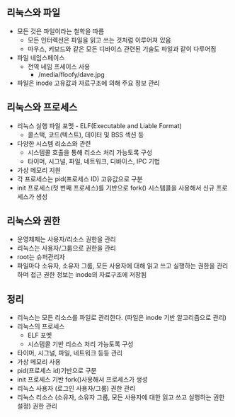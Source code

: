 ## 리눅스와 파일
- 모든 것은 파일이라는 철학을 따름
  + 모든 인터렉션은 파일을 읽고 쓰는 것처럼 이루어져 있음
  + 마우스, 키보드와 같은 모든 디바이스 관련된 기술도 파일과 같이 다루어짐
- 파일 네임스페이스
  + 전역 네임 프세이스 사용
     - /media/floofy/dave.jpg
- 파일은 inode 고유값과 자료구조에 의해 주요 정보 관리

## 리눅스와 프로세스
- 리눅스 실행 파일 포멧 - ELF(Executable and Liable Format)
  + 콜스택, 코드(텍스트), 데이터 및 BSS 섹션 등
- 다양한 시스템 리소스와 관련
  + 시스템콜 호출을 통해 리소스 처리 가능토록 구성
   - 타이머, 시그널, 파일, 네트워크, 디바이스, IPC 기법
- 가상 메모리 지원
- 각 프로세스는 pid(프로세스 ID) 고유값으로 구분
- init 프로세스(첫 번째 프로세스)를 기반으로 fork() 시스템콜을 사용해서 신규 프로세스가 생성

## 리눅스와 권한
- 운영체제는 사용자/리소스 권한을 관리
- 리눅스는 사용자/그룹으로 권한을 관리
- root는 슈퍼관리자
- 파일마다 소유자, 소유자 그룹, 모든 사용자에 대해 읽고 쓰고 실행하는 권한을 관리하며 접근 권한 정보는 inode의 자료구조에 저장됨

## 정리
- 리눅스는 모든 리소스를 파일로 관리한다. (파일은 inode 기반 알고리즘으로 관리)
- 리눅스의 프로세스
  + ELF 포멧
  + 시스템콜 기반 리소스 처리 가능토록 구성
- 타이머, 시그널, 파일, 네트워크 등등 관리
- 가상 메모리 사용
- pid(프로세스 id)기반으로 구분
- init 프로세스 기반 fork()사용해서 프로세스가 생성
- 리눅스 사용자 (로그인 사용자/그룸) 권한 관리
-  리눅스 리소스 (소유자, 소유자 그룹, 모든 사용자에 대한 읽고 쓰고 실행하는 권한 설정) 권한 관리
